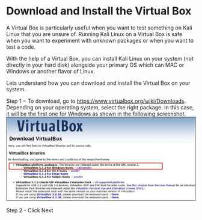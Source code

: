  <h1>Download and Install the Virtual Box</h1>

A Virtual Box is particularly useful when you want to test something on Kali Linux that you are unsure of. Running Kali Linux on a Virtual Box is safe when you want to experiment with unknown packages or when you want to test a code.

With the help of a Virtual Box, you can install Kali Linux on your system (not directly in your hard disk) alongside your primary OS which can MAC or Windows or another flavor of Linux.

Lets understand how you can download and install the Virtual Box on your system.

Step 1 − To download, go to https://www.virtualbox.org/wiki/Downloads. Depending on your operating system, select the right package. In this case, it will be the first one for Windows as shown in the following screenshot.
 <img src="src/img_kali.jpg"> 
 
Step 2 - Click Next
